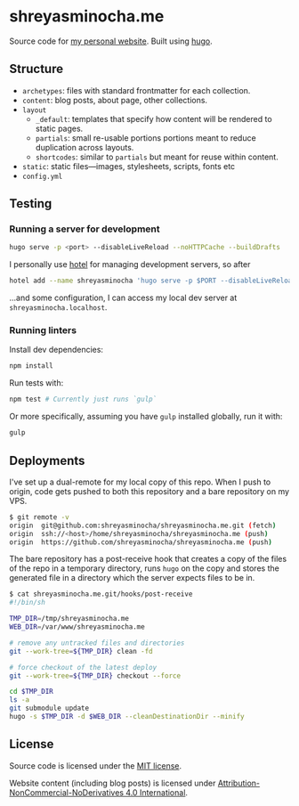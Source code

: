 # shreyasminocha.me

Source code for [my personal website](//shreyasminocha.me). Built using [hugo](//gohugo.io).

## Structure

- `archetypes`: files with standard frontmatter for each collection.
- `content`: blog posts, about page, other collections.
- `layout`
    - `_default`: templates that specify how content will be rendered to static pages.
    - `partials`: small re-usable portions portions meant to reduce duplication across layouts.
    - `shortcodes`: similar to `partials` but meant for reuse within content.
- `static`: static files—images, stylesheets, scripts, fonts etc
- `config.yml`

## Testing

### Running a server for development

```sh
hugo serve -p <port> --disableLiveReload --noHTTPCache --buildDrafts
```

I personally use [hotel](//github.com/typicode/hotel) for managing development servers, so after

```sh
hotel add --name shreyasminocha 'hugo serve -p $PORT --disableLiveReload --noHTTPCache --buildDrafts'
```

...and some configuration, I can access my local dev server at `shreyasminocha.localhost`.

### Running linters

Install dev dependencies:

```sh
npm install
```

Run tests with:

```sh
npm test # Currently just runs `gulp`
```

Or more specifically, assuming you have `gulp` installed globally, run it with:

```sh
gulp
```

## Deployments

I've set up a dual-remote for my local copy of this repo. When I push to origin, code gets pushed to both this repository and a bare repository on my VPS.

```sh
$ git remote -v
origin  git@github.com:shreyasminocha/shreyasminocha.me.git (fetch)
origin  ssh://<host>/home/shreyasminocha/shreyasminocha.me (push)
origin  https://github.com/shreyasminocha/shreyasminocha.me (push)
```

The bare repository has a post-receive hook that creates a copy of the files of the repo in a temporary directory, runs `hugo` on the copy and stores the generated file in a directory which the server expects files to be in.

```sh
$ cat shreyasminocha.me.git/hooks/post-receive
#!/bin/sh

TMP_DIR=/tmp/shreyasminocha.me
WEB_DIR=/var/www/shreyasminocha.me

# remove any untracked files and directories
git --work-tree=${TMP_DIR} clean -fd

# force checkout of the latest deploy
git --work-tree=${TMP_DIR} checkout --force

cd $TMP_DIR
ls -a
git submodule update
hugo -s $TMP_DIR -d $WEB_DIR --cleanDestinationDir --minify
```

## License

Source code is licensed under the [MIT license](//tldrlegal.com/license/mit-license).

Website content (including blog posts) is licensed under [Attribution-NonCommercial-NoDerivatives 4.0 International](//creativecommons.org/licenses/by-nc-nd/4.0).
